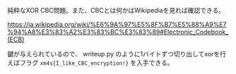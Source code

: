 純粋なXOR CBC問題。また、CBCとは何かはWikipediaを見れば確認できる。

https://ja.wikipedia.org/wiki/%E6%9A%97%E5%8F%B7%E5%88%A9%E7%94%A8%E3%83%A2%E3%83%BC%E3%83%89#Electronic_Codebook_(ECB)

鍵が与えられているので、 writeup.py のように1バイトずつ切り出してxorを行えばフラグ `xm4s{I_like_CBC_encryption!}` を入手できる。
